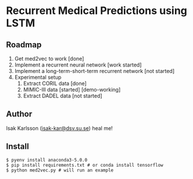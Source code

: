 Recurrent Medical Predictions using LSTM
========================================

Roadmap
-------

1. Get med2vec to work [done]
2. Implement a recurrent neural network [work started]
3. Implement a long-term-short-term recurrent network [not started]
4. Experimental setup
   1. Extract CORIL data [done]
   2. MIMIC-III data [started] [demo-working]
   3. Extract DADEL data [not started]

Author
------
Isak Karlsson (isak-kar@dsv.su.se)
heal me!

Install
-------

    $ pyenv install anaconda3-5.0.0
    $ pip install requirements.txt # or conda install tensorflow
    $ python med2vec.py # will run an example
